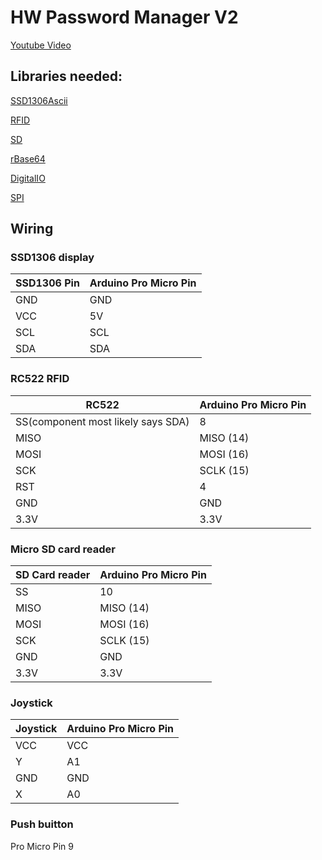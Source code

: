 # HW Password Manager V2

[Youtube Video](https://www.youtube.com/watch?v=QssnJo2gxCg)

## Libraries needed:

[SSD1306Ascii](https://github.com/greiman/SSD1306Ascii)

[RFID](https://github.com/miguelbalboa/rfid)

[SD](https://github.com/arduino-libraries/SD)

[rBase64](https://github.com/boseji/rBASE64)

[DigitalIO](https://github.com/greiman/DigitalIO)

[SPI](https://www.arduino.cc/en/reference/SPI)

## Wiring

### SSD1306 display

| SSD1306 Pin 	| Arduino Pro Micro Pin 	|
|-	|-	|
| GND 	| GND 	|
| VCC 	| 5V 	|
| SCL 	| SCL 	|
| SDA 	| SDA 	|

### RC522 RFID 

| RC522 	| Arduino Pro Micro Pin 	|
|-	|-	|
| SS(component most likely says SDA) 	| 8 	|
| MISO 	| MISO (14) 	|
| MOSI 	| MOSI (16) 	|
| SCK 	| SCLK (15) 	|
| RST 	| 4 	|
| GND 	| GND 	|
| 3.3V 	| 3.3V 	|

### Micro SD card reader

| SD Card reader 	| Arduino Pro Micro Pin 	|
|-	|-	|
| SS 	| 10 	|
| MISO 	| MISO (14) 	|
| MOSI 	| MOSI (16) 	|
| SCK 	| SCLK (15) 	|
| GND 	| GND 	|
| 3.3V 	| 3.3V 	|

### Joystick

| Joystick | Arduino Pro Micro Pin |
|- |- |
| VCC | VCC|
| Y | A1 |
| GND | GND |
| X | A0 |

### Push buitton

Pro Micro Pin 9
